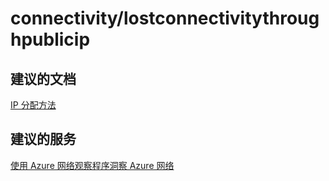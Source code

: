 <properties
    pageTitle="connectivity/lostconnectivitythroughpublicip"
    description="connectivity/lostconnectivitythroughpublicip"
    service="microsoft.network"
    resource="virtualnetworks"
    authors="radwiv"
    displayOrder=""
    selfHelpType="generic"
    supportTopicIds="32547251"
    resourceTags=""
    productPesIds="15526"
    cloudEnvironments="public"
/>


# <a name="connectivitylostconnectivitythroughpublicip"></a>connectivity/lostconnectivitythroughpublicip

## <a name="recommended-documents"></a>**建议的文档**
[IP 分配方法](https://azure.microsoft.com/documentation/articles/virtual-network-ip-addresses-overview-arm/#allocation-method)<br>

## <a name="recommended-service"></a>**建议的服务**
[使用 Azure 网络观察程序洞察 Azure 网络](https://azure.microsoft.com/services/network-watcher/)


